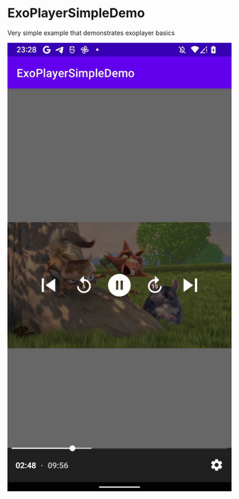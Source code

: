 # ExoPlayerSimpleDemo
Very simple example that demonstrates exoplayer basics

![](https://raw.githubusercontent.com/RobertTadevosyan/ExoPlayerSimpleDemo/master/photo_2023-03-09_23-29-28.jpg)
